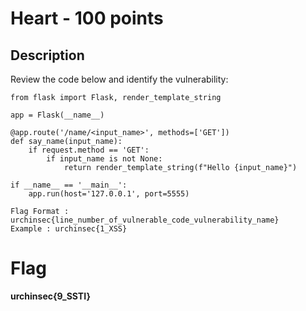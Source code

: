 # Heart - 100 points

## Description

Review the code below and identify the vulnerability:

```python=
from flask import Flask, render_template_string

app = Flask(__name__)

@app.route('/name/<input_name>', methods=['GET'])
def say_name(input_name):
    if request.method == 'GET':
        if input_name is not None:
            return render_template_string(f"Hello {input_name}")

if __name__ == '__main__':
    app.run(host='127.0.0.1', port=5555)
```

    Flag Format : urchinsec{line_number_of_vulnerable_code_vulnerability_name}
    Example : urchinsec{1_XSS}

# Flag

**urchinsec{9_SSTI}**